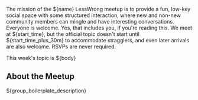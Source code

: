 The mission of the ${name} LessWrong meetup is to provide a fun, low-key social space with
some structured interaction, where new and non-new community members can mingle and have interesting
conversations. Everyone is welcome. Yes, that includes you, if you're reading this. We meet at
${start_time}, but the official topic doesn't start until ${start_time_plus_30m} to accommodate
stragglers, and even later arrivals are also welcome. RSVPs are never required.

This week's topic is ${body}

## About the Meetup ##

${group_boilerplate_description}
